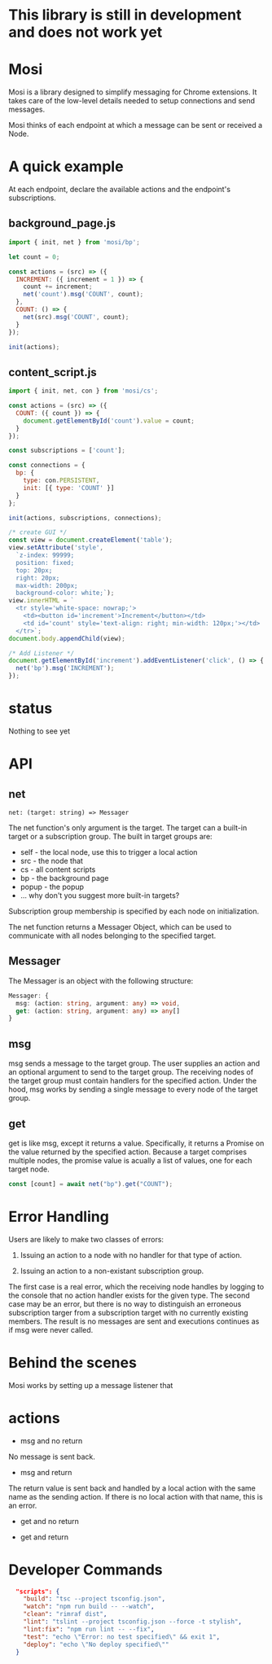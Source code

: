# This library is still in development and does not work yet

# Mosi

Mosi is a library designed to simplify messaging for Chrome extensions. It takes care of the low-level details needed to setup connections and send messages.

Mosi thinks of each endpoint at which a message can be sent or received a Node.

# A quick example

At each endpoint, declare the available actions and the endpoint's subscriptions.

## background_page.js

```javascript
import { init, net } from 'mosi/bp';

let count = 0;

const actions = (src) => ({
  INCREMENT: ({ increment = 1 }) => {
    count += increment;
    net('count').msg('COUNT', count);
  },
  COUNT: () => {
    net(src).msg('COUNT', count);
  }
});

init(actions);
```

## content_script.js

```javascript
import { init, net, con } from 'mosi/cs';

const actions = (src) => ({
  COUNT: ({ count }) => {
    document.getElementById('count').value = count;
  }
});

const subscriptions = ['count'];

const connections = {
  bp: {
    type: con.PERSISTENT,
    init: [{ type: 'COUNT' }]
  }
};

init(actions, subscriptions, connections);

/* create GUI */
const view = document.createElement('table');
view.setAttribute('style',
  `z-index: 99999;
  position: fixed;
  top: 20px;
  right: 20px;
  max-width: 200px;
  background-color: white;`);
view.innerHTML = `
  <tr style='white-space: nowrap;'>
    <td><button id='increment'>Increment</button></td>
    <td id='count' style='text-align: right; min-width: 120px;'></td>
  </tr>`;
document.body.appendChild(view);

/* Add Listener */
document.getElementById('increment').addEventListener('click', () => {
  net('bp').msg('INCREMENT');
});
```

# status

Nothing to see yet

# API

## net
`net: (target: string) => Messager`

The net function's only argument is the target. The target can a built-in target or a subscription group. The built in target groups are:

* self - the local node, use this to trigger a local action
* src - the node that
* cs - all content scripts
* bp - the background page
* popup - the popup
* ... why don't you suggest more built-in targets?

Subscription group membership is specified by each node on initialization.

The net function returns a Messager Object, which can be used to communicate with all nodes belonging to the specified target.

## Messager

The Messager is an object with the following structure:

```typescript
Messager: {
  msg: (action: string, argument: any) => void,
  get: (action: string, argument: any) => any[]
}
```

## msg

msg sends a message to the target group. The user supplies an action and an optional argument to send to the target group. The receiving nodes of the target group must contain handlers for the specified action. Under the hood, msg works by sending a single message to every node of the target group.

## get

get is like msg, except it returns a value. Specifically, it returns a Promise on the value returned by the specified action. Because a target comprises multiple nodes, the promise value is acually a list of values, one for each target node.

```javascript
const [count] = await net("bp").get("COUNT");
```

# Error Handling

Users are likely to make two classes of errors:
1. Issuing an action to a node with no handler for that type of action.


2. Issuing an action to a non-existant subscription group.

The first case is a real error, which the receiving node handles by logging to the console that no action handler exists for the given type. The second case may be an error, but there is no way to distinguish an erroneous subscription targer from a subscription target with no currently existing members. The result is no messages are sent and executions continues as if msg were never called.

# Behind the scenes

Mosi works by setting up a message listener that 

# actions

* msg and no return

No message is sent back.

* msg and return

The return value is sent back and handled by a local action with the same name as the sending action. If there is no local action with that name, this is an error.

* get and no return



* get and return



# Developer Commands

```json
  "scripts": {
    "build": "tsc --project tsconfig.json",
    "watch": "npm run build -- --watch",
    "clean": "rimraf dist",
    "lint": "tslint --project tsconfig.json --force -t stylish",
    "lint:fix": "npm run lint -- --fix",
    "test": "echo \"Error: no test specified\" && exit 1",
    "deploy": "echo \"No deploy specified\""
  }
```
